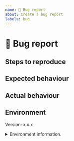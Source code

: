 ```yaml
---
name: 🐛 Bug report
about: Create a bug report
labels: bug
---
```


# 🐛 Bug report

## Steps to reproduce

<!--
  Exact steps to reproduce the actual behaviour.
  This may be simply a list of steps, an minimal example repository, a repl.it link, or something similar.
-->

## Expected behaviour

<!-- A clear and concise description of the expected behaviour. -->

## Actual behaviour

<!-- A clear and concise description of the actual behaviour. -->

## Environment

<!--
  Relevant details about the environment you're experienced the bug in. 
  - Version of the program/package.
  - Output of `npx envinfo --system --binaries`.
-->

Version: x.x.x

<details><summary>Environment information.</summary>

```shell
$ npx envinfo --system --binaries
...
```

</details>